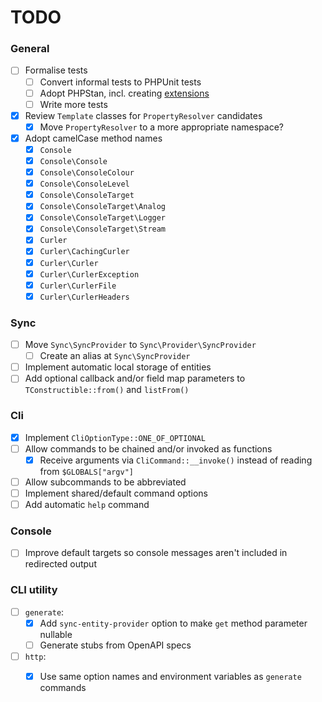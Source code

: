 # TODO

### General
- [ ] Formalise tests
  - [ ] Convert informal tests to PHPUnit tests
  - [ ] Adopt PHPStan, incl. creating [extensions](https://phpstan.org/developing-extensions/extension-types)
  - [ ] Write more tests
- [x] Review `Template` classes for `PropertyResolver` candidates
  - [x] Move `PropertyResolver` to a more appropriate namespace?
- [x] Adopt camelCase method names
  - [x] `Console`
  - [x] `Console\Console`
  - [x] `Console\ConsoleColour`
  - [x] `Console\ConsoleLevel`
  - [x] `Console\ConsoleTarget`
  - [x] `Console\ConsoleTarget\Analog`
  - [x] `Console\ConsoleTarget\Logger`
  - [x] `Console\ConsoleTarget\Stream`
  - [x] `Curler`
  - [x] `Curler\CachingCurler`
  - [x] `Curler\Curler`
  - [x] `Curler\CurlerException`
  - [x] `Curler\CurlerFile`
  - [x] `Curler\CurlerHeaders`

### Sync

- [ ] Move `Sync\SyncProvider` to `Sync\Provider\SyncProvider`
  - [ ] Create an alias at `Sync\SyncProvider`
- [ ] Implement automatic local storage of entities
- [ ] Add optional callback and/or field map parameters to `TConstructible::from()` and `listFrom()`

### Cli
- [x] Implement `CliOptionType::ONE_OF_OPTIONAL`
- [ ] Allow commands to be chained and/or invoked as functions
  - [x] Receive arguments via `CliCommand::__invoke()` instead of reading from `$GLOBALS["argv"]`
- [ ] Allow subcommands to be abbreviated
- [ ] Implement shared/default command options
- [ ] Add automatic `help` command

### Console
- [ ] Improve default targets so console messages aren't included in redirected output

### CLI utility
- [ ] `generate`:
  - [x] Add `sync-entity-provider` option to make `get` method parameter nullable
  - [ ] Generate stubs from OpenAPI specs
- [ ] `http`:
  - [x] Use same option names and environment variables as `generate` commands

